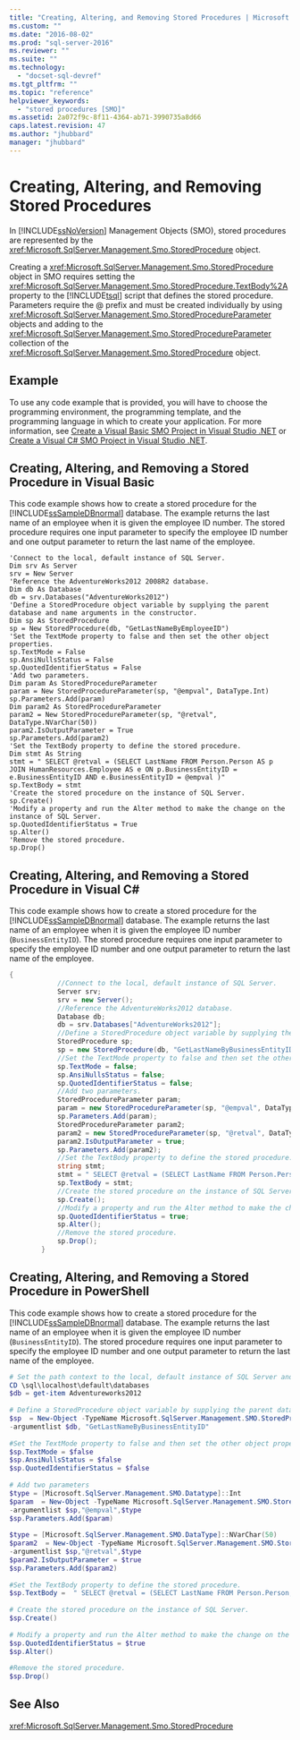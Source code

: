 ```yaml
---
title: "Creating, Altering, and Removing Stored Procedures | Microsoft Docs"
ms.custom: ""
ms.date: "2016-08-02"
ms.prod: "sql-server-2016"
ms.reviewer: ""
ms.suite: ""
ms.technology: 
  - "docset-sql-devref"
ms.tgt_pltfrm: ""
ms.topic: "reference"
helpviewer_keywords: 
  - "stored procedures [SMO]"
ms.assetid: 2a072f9c-8f11-4364-ab71-3990735a8d66
caps.latest.revision: 47
ms.author: "jhubbard"
manager: "jhubbard"
---
```

# Creating, Altering, and Removing Stored Procedures
  In [!INCLUDE[ssNoVersion](../../../advanced-analytics/r-services/includes/ssnoversion-md.md)] Management Objects (SMO), stored procedures are represented by the <xref:Microsoft.SqlServer.Management.Smo.StoredProcedure> object.  
  
 Creating a <xref:Microsoft.SqlServer.Management.Smo.StoredProcedure> object in SMO requires setting the <xref:Microsoft.SqlServer.Management.Smo.StoredProcedure.TextBody%2A> property to the [!INCLUDE[tsql](../../../advanced-analytics/r-services/includes/tsql-md.md)] script that defines the stored procedure. Parameters require the @ prefix and must be created individually by using <xref:Microsoft.SqlServer.Management.Smo.StoredProcedureParameter> objects and adding to the <xref:Microsoft.SqlServer.Management.Smo.StoredProcedureParameter> collection of the <xref:Microsoft.SqlServer.Management.Smo.StoredProcedure> object.  
  
## Example  
 To use any code example that is provided, you will have to choose the programming environment, the programming template, and the programming language in which to create your application. For more information, see [Create a Visual Basic SMO Project in Visual Studio .NET](../Topic/Create%20a%20Visual%20Basic%20SMO%20Project%20in%20Visual%20Studio%20.NET.md) or [Create a Visual C&#35; SMO Project in Visual Studio .NET](../Topic/Create%20a%20Visual%20C%23%20SMO%20Project%20in%20Visual%20Studio%20.NET.md).  
  
## Creating, Altering, and Removing a Stored Procedure in Visual Basic  
 This code example shows how to create a stored procedure for the [!INCLUDE[ssSampleDBnormal](../../../analysis-services/data-mining/includes/sssampledbnormal-md.md)] database. The example returns the last name of an employee when it is given the employee ID number. The stored procedure requires one input parameter to specify the employee ID number and one output parameter to return the last name of the employee.  
  
```VBNET
'Connect to the local, default instance of SQL Server.
Dim srv As Server
srv = New Server
'Reference the AdventureWorks2012 2008R2 database.
Dim db As Database
db = srv.Databases("AdventureWorks2012")
'Define a StoredProcedure object variable by supplying the parent database and name arguments in the constructor.
Dim sp As StoredProcedure
sp = New StoredProcedure(db, "GetLastNameByEmployeeID")
'Set the TextMode property to false and then set the other object properties.
sp.TextMode = False
sp.AnsiNullsStatus = False
sp.QuotedIdentifierStatus = False
'Add two parameters.
Dim param As StoredProcedureParameter
param = New StoredProcedureParameter(sp, "@empval", DataType.Int)
sp.Parameters.Add(param)
Dim param2 As StoredProcedureParameter
param2 = New StoredProcedureParameter(sp, "@retval", DataType.NVarChar(50))
param2.IsOutputParameter = True
sp.Parameters.Add(param2)
'Set the TextBody property to define the stored procedure.
Dim stmt As String
stmt = " SELECT @retval = (SELECT LastName FROM Person.Person AS p JOIN HumanResources.Employee AS e ON p.BusinessEntityID = e.BusinessEntityID AND e.BusinessEntityID = @empval )"
sp.TextBody = stmt
'Create the stored procedure on the instance of SQL Server.
sp.Create()
'Modify a property and run the Alter method to make the change on the instance of SQL Server.   
sp.QuotedIdentifierStatus = True
sp.Alter()
'Remove the stored procedure.
sp.Drop()
``` 
  
## Creating, Altering, and Removing a Stored Procedure in Visual C#  
 This code example shows how to create a stored procedure for the [!INCLUDE[ssSampleDBnormal](../../../analysis-services/data-mining/includes/sssampledbnormal-md.md)] database. The example returns the last name of an employee when it is given the employee ID number (`BusinessEntityID`). The stored procedure requires one input parameter to specify the employee ID number and one output parameter to return the last name of the employee.  
  
```C#  
{  
            //Connect to the local, default instance of SQL Server.   
            Server srv;  
            srv = new Server();  
            //Reference the AdventureWorks2012 database.   
            Database db;  
            db = srv.Databases["AdventureWorks2012"];  
            //Define a StoredProcedure object variable by supplying the parent database and name arguments in the constructor.   
            StoredProcedure sp;  
            sp = new StoredProcedure(db, "GetLastNameByBusinessEntityID");  
            //Set the TextMode property to false and then set the other object properties.   
            sp.TextMode = false;  
            sp.AnsiNullsStatus = false;  
            sp.QuotedIdentifierStatus = false;  
            //Add two parameters.   
            StoredProcedureParameter param;  
            param = new StoredProcedureParameter(sp, "@empval", DataType.Int);  
            sp.Parameters.Add(param);  
            StoredProcedureParameter param2;  
            param2 = new StoredProcedureParameter(sp, "@retval", DataType.NVarChar(50));  
            param2.IsOutputParameter = true;  
            sp.Parameters.Add(param2);  
            //Set the TextBody property to define the stored procedure.   
            string stmt;  
            stmt = " SELECT @retval = (SELECT LastName FROM Person.Person,HumanResources.Employee WHERE Person.Person.BusinessEntityID = HumanResources.Employee.BusinessentityID AND HumanResources.Employee.BusinessEntityID = @empval )";  
            sp.TextBody = stmt;  
            //Create the stored procedure on the instance of SQL Server.   
            sp.Create();  
            //Modify a property and run the Alter method to make the change on the instance of SQL Server.   
            sp.QuotedIdentifierStatus = true;  
            sp.Alter();  
            //Remove the stored procedure.   
            sp.Drop();  
        }  
```  
  
## Creating, Altering, and Removing a Stored Procedure in PowerShell  
 This code example shows how to create a stored procedure for the [!INCLUDE[ssSampleDBnormal](../../../analysis-services/data-mining/includes/sssampledbnormal-md.md)] database. The example returns the last name of an employee when it is given the employee ID number (`BusinessEntityID`). The stored procedure requires one input parameter to specify the employee ID number and one output parameter to return the last name of the employee.  
  
```powershell  
# Set the path context to the local, default instance of SQL Server and get a reference to AdventureWorks2012  
CD \sql\localhost\default\databases  
$db = get-item Adventureworks2012  
  
# Define a StoredProcedure object variable by supplying the parent database and name arguments in the constructor.   
$sp  = New-Object -TypeName Microsoft.SqlServer.Management.SMO.StoredProcedure `  
-argumentlist $db, "GetLastNameByBusinessEntityID"  
  
#Set the TextMode property to false and then set the other object properties.   
$sp.TextMode = $false  
$sp.AnsiNullsStatus = $false  
$sp.QuotedIdentifierStatus = $false  
  
# Add two parameters  
$type = [Microsoft.SqlServer.Management.SMO.Datatype]::Int  
$param  = New-Object -TypeName Microsoft.SqlServer.Management.SMO.StoredProcedureParameter `  
-argumentlist $sp,"@empval",$type  
$sp.Parameters.Add($param)  
  
$type = [Microsoft.SqlServer.Management.SMO.DataType]::NVarChar(50)  
$param2  = New-Object -TypeName Microsoft.SqlServer.Management.SMO.StoredProcedureParameter `  
-argumentlist $sp,"@retval",$type  
$param2.IsOutputParameter = $true  
$sp.Parameters.Add($param2)  
  
#Set the TextBody property to define the stored procedure.   
$sp.TextBody =  " SELECT @retval = (SELECT LastName FROM Person.Person,HumanResources.Employee WHERE Person.Person.BusinessEntityID = HumanResources.Employee.BusinessentityID AND HumanResources.Employee.BusinessEntityID = @empval )"  
  
# Create the stored procedure on the instance of SQL Server.   
$sp.Create()  
  
# Modify a property and run the Alter method to make the change on the instance of SQL Server.   
$sp.QuotedIdentifierStatus = $true  
$sp.Alter()  
  
#Remove the stored procedure.   
$sp.Drop()  
```  
  
## See Also  
 <xref:Microsoft.SqlServer.Management.Smo.StoredProcedure>  
  
  